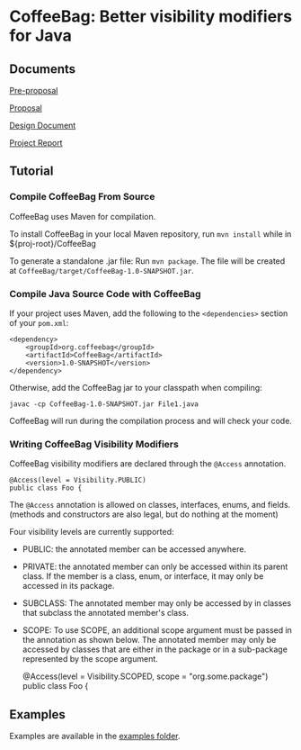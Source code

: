 # CoffeeBag: Better visibility modifiers for Java #

## Documents ##

[Pre-proposal](https://docs.google.com/document/d/1VbdeT52qQ6Lc27SXGpw_SCbBUz5aExhsh9eNKjL32RE/edit?usp=sharing)

[Proposal](https://docs.google.com/document/d/1M12hD6MdgVvwwoywW_ghVS-D0cci7WS2AN9XKKLX604/edit?usp=sharing)

[Design Document](https://docs.google.com/document/d/1jgYfXWYt1QIQuDhg2gwF4q13cHTlYnNsELAJd7IUf6E/edit?usp=sharing)

[Project Report](https://docs.google.com/document/d/1qFW4KRdD5IEZ9t9j3Z7XdpyMS7NVKR9nrZcZWHj91-M/edit?usp=sharing)

## Tutorial ##

### Compile CoffeeBag From Source ###

CoffeeBag uses Maven for compilation.

To install CoffeeBag in your local Maven repository, run `mvn install` while in
${proj-root}/CoffeeBag

To generate a standalone .jar file: Run `mvn package`. The file will be created
at `CoffeeBag/target/CoffeeBag-1.0-SNAPSHOT.jar`.

### Compile Java Source Code with CoffeeBag ###

If your project uses Maven, add the following to the `<dependencies>` section
of your `pom.xml`:


    <dependency>
    	<groupId>org.coffeebag</groupId>
    	<artifactId>CoffeeBag</artifactId>
    	<version>1.0-SNAPSHOT</version>
    </dependency>

Otherwise, add the CoffeeBag jar to your classpath when compiling:

	javac -cp CoffeeBag-1.0-SNAPSHOT.jar File1.java

CoffeeBag will run during the compilation process and will check your code.

### Writing CoffeeBag Visibility Modifiers ###

CoffeeBag visibility modifiers are declared through the `@Access` annotation.

    @Access(level = Visibility.PUBLIC)
    public class Foo {

The `@Access` annotation is allowed on classes, interfaces, enums, and fields.
(methods and constructors are also legal, but do nothing at the moment)

Four visibility levels are currently supported:
- PUBLIC: the annotated member can be accessed anywhere.
- PRIVATE: the annotated member can only be accessed within its parent class.
    If the member is a class, enum, or interface, it may only be accessed in
    its package.
- SUBCLASS: The annotated member may only be accessed by in classes that subclass
    the annotated member's class.
- SCOPE: To use SCOPE, an additional scope argument must be passed in the
    annotation as shown below. The annotated member may only be accessed by
    classes that are either in the package or in a sub-package represented by the
    scope argument.


    @Access(level = Visibility.SCOPED, scope = "org.some.package")
    public class Foo {

## Examples ##

Examples are available in the [examples folder](Examples).
